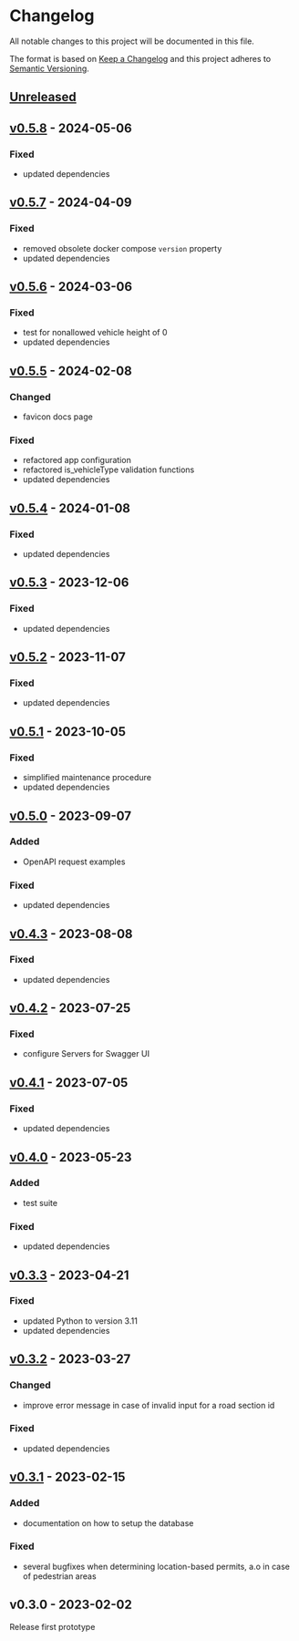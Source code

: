 # Changelog

All notable changes to this project will be documented in this file.

The format is based on [Keep a Changelog](https://keepachangelog.com/en/1.0.0/) and this project adheres to [Semantic Versioning](https://semver.org/spec/v2.0.0.html).


## [Unreleased](https://github.com/GemeenteUtrecht/bereikbaarheid-backend/compare/v0.5.8...HEAD)


## [v0.5.8](https://github.com/GemeenteUtrecht/bereikbaarheid-backend/compare/v0.5.7...v0.5.8) - 2024-05-06

### Fixed
- updated dependencies


## [v0.5.7](https://github.com/GemeenteUtrecht/bereikbaarheid-backend/compare/v0.5.6...v0.5.7) - 2024-04-09

### Fixed
- removed obsolete docker compose `version` property
- updated dependencies


## [v0.5.6](https://github.com/GemeenteUtrecht/bereikbaarheid-backend/compare/v0.5.5...v0.5.6) - 2024-03-06

### Fixed
- test for nonallowed vehicle height of 0
- updated dependencies


## [v0.5.5](https://github.com/GemeenteUtrecht/bereikbaarheid-backend/compare/v0.5.4...v0.5.5) - 2024-02-08

### Changed
- favicon docs page

### Fixed
- refactored app configuration
- refactored is_vehicleType validation functions
- updated dependencies


## [v0.5.4](https://github.com/GemeenteUtrecht/bereikbaarheid-backend/compare/v0.5.3...v0.5.4) - 2024-01-08

### Fixed
- updated dependencies


## [v0.5.3](https://github.com/GemeenteUtrecht/bereikbaarheid-backend/compare/v0.5.2...v0.5.3) - 2023-12-06

### Fixed
- updated dependencies


## [v0.5.2](https://github.com/GemeenteUtrecht/bereikbaarheid-backend/compare/v0.5.1...v0.5.2) - 2023-11-07

### Fixed
- updated dependencies


## [v0.5.1](https://github.com/GemeenteUtrecht/bereikbaarheid-backend/compare/v0.5.0...v0.5.1) - 2023-10-05

### Fixed
- simplified maintenance procedure
- updated dependencies


## [v0.5.0](https://github.com/GemeenteUtrecht/bereikbaarheid-backend/compare/v0.4.3...v0.5.0) - 2023-09-07

### Added
- OpenAPI request examples

### Fixed
- updated dependencies


## [v0.4.3](https://github.com/GemeenteUtrecht/bereikbaarheid-backend/compare/v0.4.2...v0.4.3) - 2023-08-08

### Fixed
- updated dependencies


## [v0.4.2](https://github.com/GemeenteUtrecht/bereikbaarheid-backend/compare/v0.4.1...v0.4.2) - 2023-07-25

### Fixed
- configure Servers for Swagger UI


## [v0.4.1](https://github.com/GemeenteUtrecht/bereikbaarheid-backend/compare/v0.4.0...v0.4.1) - 2023-07-05

### Fixed
- updated dependencies


## [v0.4.0](https://github.com/GemeenteUtrecht/bereikbaarheid-backend/compare/v0.3.3...v0.4.0) - 2023-05-23

### Added
- test suite

### Fixed
- updated dependencies


## [v0.3.3](https://github.com/GemeenteUtrecht/bereikbaarheid-backend/compare/v0.3.2...v0.3.3) - 2023-04-21

### Fixed
- updated Python to version 3.11
- updated dependencies


## [v0.3.2](https://github.com/GemeenteUtrecht/bereikbaarheid-backend/compare/v0.3.1...v0.3.2) - 2023-03-27

### Changed
- improve error message in case of invalid input for a road section id

### Fixed
- updated dependencies


## [v0.3.1](https://github.com/GemeenteUtrecht/bereikbaarheid-backend/compare/v0.3.0...v0.3.1) - 2023-02-15

### Added
- documentation on how to setup the database

### Fixed
- several bugfixes when determining location-based permits, a.o in case of pedestrian areas


## v0.3.0 - 2023-02-02

Release first prototype
